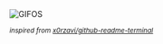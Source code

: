 <div align="justify">
<picture>
    <source media="(prefers-color-scheme: dark)" srcset="https://i.ibb.co/RP6Znqs/output-gif.gif">
    <source media="(prefers-color-scheme: light)" srcset="https://i.ibb.co/RP6Znqs/output-gif.gif">
    <img alt="GIFOS" src="https://i.ibb.co/RP6Znqs/output-gif.gif">
</picture>

<sub><i>inspired from [x0rzavi/github-readme-terminal](https://github.com/x0rzavi/github-readme-terminal)</i></sub>

</div>

<!-- Image deletion URL: https://ibb.co/vmdg5ST/6b97346b45bd2a9963856acd3c7f5a24 -->